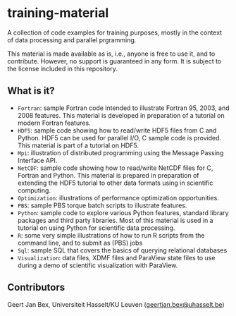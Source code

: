 training-material
=================

A collection of code examples for training purposes, mostly in the
context of data processing and parallel prgramming.

This material is made available as is, i.e., anyone is free to use it,
and to contribute.  However, no support is guaranteed in any form.  It
is subject to the license included in this repository.

What is it?
-----------
* `Fortran`: sample Fortran code intended to illustrate Fortran 95, 2003,
    and 2008 features.  This material is developed in preparation of a
    tutorial on modern Fortran features.
* `HDF5`: sample code showing how to read/write HDF5 files from C and
    Python.  HDF5 can be used for parallel I/O, C sample code is provided.
    This material is part of a tutorial on  HDF5.
* `Mpi`: illustration of distributed programming using the Message Passing
    Interface API.
* `NetCDF`: sample code showing how to read/write NetCDF files for C,
    Fortran and Python.  This material is prepared in preparation of
    extending the HDF5 tutorial to other data formats using in scientific
    computing.
* `Optimization`: illustrations of performance optimization opportunities.
* `PBS`: sample PBS torque batch scripts to illustrate features.
* `Python`: sample code to explore various Python features, standard
    library packages and third party libraries.  Most of this material is
    used in a tutorial on using Python for scientific data processing.
* `R`: some very simple illustrations of how to run R scripts from the
    command line, and to submit as (PBS) jobs
* `Sql`: sample SQL that covers the basics of querying relational
    databases
* `Visualization`: data files, XDMF files and ParaView state files to
    use during a demo of scientific visualization with ParaView.

Contributors
------------
Geert Jan Bex, Universiteit Hasselt/KU Leuven (geertjan.bex@uhasselt.be)

